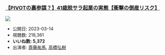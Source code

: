 ### [【PIVOTの裏参謀？】41歳脱サラ起業の実態【衝撃の倒産リスク】](https://www.youtube.com/watch?v=xzIWAYdSjs8)
[![](https://img.youtube.com/vi/xzIWAYdSjs8/sddefault.jpg)](https://www.youtube.com/watch?v=xzIWAYdSjs8)
-   公開日: 2023-03-14
-   視聴数: 218,361
-   **いいね数: 5,372**
-   出演者: [斎藤祐馬](/rehacq_fan/people/斎藤祐馬 "wikilink"), [高橋弘樹](/rehacq_fan/people/高橋弘樹 "wikilink")
